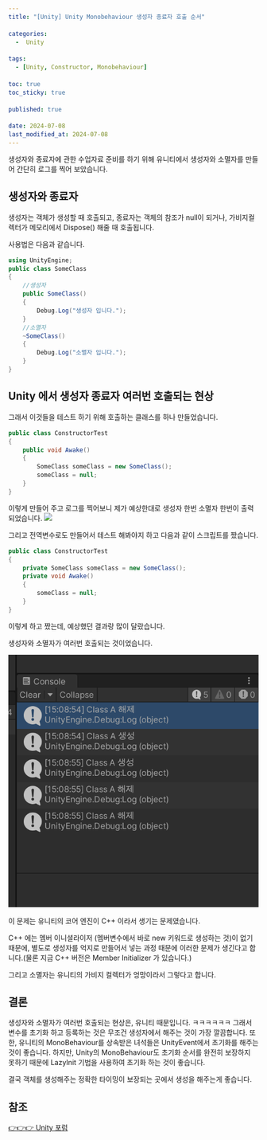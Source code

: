```yaml
---
title: "[Unity] Unity Monobehaviour 생성자 종료자 호출 순서"

categories:
  -  Unity
  
tags:
  - [Unity, Constructor, Monobehaviour]

toc: true
toc_sticky: true

published: true

date: 2024-07-08
last_modified_at: 2024-07-08
---
```


생성자와 종료자에 관한 수업자료 준비를 하기 위해 유니티에서 생성자와 소멸자를 만들어 간단히 로그를 찍어 보았습니다.

## 생성자와 종료자

생성자는 객체가 생성할 때 호출되고, 종료자는 객체의 참조가 null이 되거나, 가비지컬렉터가 메모리에서 Dispose() 해줄 때 호출됩니다.

사용법은 다음과 같습니다.

```csharp
using UnityEngine;
public class SomeClass
{
	//생성자
	public SomeClass()
	{
		Debug.Log("생성자 입니다.");
	}
	//소멸자
	~SomeClass()
	{
		Debug.Log("소멸자 입니다.");
	}
}
```

## Unity 에서 생성자 종료자 여러번 호출되는 현상

그래서 이것들을 테스트 하기 위해 호출하는 클래스를 하나 만들었습니다.

```csharp
public class ConstructorTest
{
	public void Awake()
	{
		SomeClass someClass = new SomeClass();
		someClass = null;
	}
}
```

이렇게 만들어 주고 로그를 찍어보니 제가 예상한대로 생성자 한번 소멸자 한번이 출력 되었습니다.
![](Pasted%20image%2020240708151007.png)

그리고 전역변수로도 만들어서 테스트 해봐야지 하고 다음과 같이 스크립트를 짰습니다.

```csharp
public class ConstructorTest
{
	private SomeClass someClass = new SomeClass();
	private void Awake()
	{
		someClass = null;
	}
}
```

이렇게 하고 짰는데, 예상했던 결과랑 많이 달랐습니다.

생성자와 소멸자가 여러번 호출되는 것이었습니다.

![](/images/Pasted%20image%2020240708150922.png)

이 문제는 유니티의 코어 엔진이 C++ 이라서 생기는 문제였습니다.

C++ 에는 멤버 이니셜라이저 (멤버변수에서 바로 new 키워드로 생성하는 것)이 없기 때문에, 별도로 생성자를 억지로 만들어서 넣는 과정 때문에 이러한 문제가 생긴다고 합니다.(물론 지금 C++ 버전은 Member Initializer 가 있습니다.)

그리고 소멸자는 유니티의 가비지 컬렉터가 엉망이라서 그렇다고 합니다.

## 결론

생성자와 소멸자가 여러번 호출되는 현상은, 유니티 때문입니다. ㅋㅋㅋㅋㅋㅋ
그래서 변수를 초기화 하고 등록하는 것은 무조건 생성자에서 해주는 것이 가장 깔끔합니다.
또한, 유니티의 MonoBehaviour를 상속받은 녀석들은 UnityEvent에서 초기화를 해주는 것이 좋습니다. 하지만, Unity의 MonoBehaviour도 초기화 순서를 완전히 보장하지 못하기 때문에 LazyInit 기법을 사용하여 초기화 하는 것이 좋습니다.

결국 객체를 생성해주는 정확한 타이밍이 보장되는 곳에서 생성을 해주는게 좋습니다.

## 참조
[👉👉👉 Unity 포럼](https://forum.unity.com/threads/unexpected-constructor-behavior.517008/)




